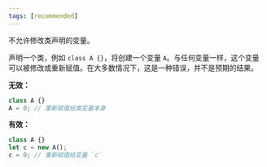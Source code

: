 ```yaml
---
tags: [recommended]
---
```


不允许修改类声明的变量。

声明一个类，例如 `class A {}`，将创建一个变量 `A`。与任何变量一样，这个变量可以被修改或重新赋值。在大多数情况下，这是一种错误，并不是预期的结果。

**无效：**

```typescript
class A {}
A = 0; // 重新赋值给类变量本身
```

**有效：**

```typescript
class A {}
let c = new A();
c = 0; // 重新赋值给变量 `c`
```